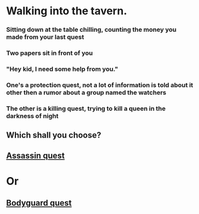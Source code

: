 # Walking into the tavern.
### Sitting down at the table chilling, counting the money you made from your last quest
### Two papers sit in front of you
### "Hey kid, I need some help from you."
### One's a protection quest, not a lot of information is told about it other then a rumor about a group named the watchers
### The other is a killing quest, trying to kill a queen in the darkness of night
## Which shall you choose?
## [Assassin quest](assassin-quest/assassin.md)
# Or
## [Bodyguard quest](bodyguard/mansion.md)
